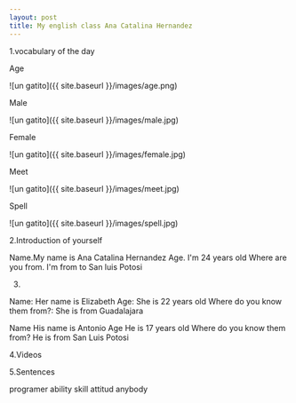 ```yaml
---
layout: post
title: My english class Ana Catalina Hernandez
---
```


1.vocabulary of the day

Age

![un gatito]({{ site.baseurl }}/images/age.png)

Male

![un gatito]({{ site.baseurl }}/images/male.jpg)

Female

![un gatito]({{ site.baseurl }}/images/female.jpg)

Meet

![un gatito]({{ site.baseurl }}/images/meet.jpg)

Spell

![un gatito]({{ site.baseurl }}/images/spell.jpg)


2.Introduction of yourself

Name.My name is Ana Catalina Hernandez 
Age. I'm 24 years old
Where are you from. I'm from to San luis Potosi 



3.

Name: Her name is Elizabeth 
Age: She is 22 years old 
Where do you know them from?: She is from Guadalajara 


Name His name is Antonio
Age He is 17 years old 
Where do you know them from? He is from San Luis Potosi





4.Videos


5.Sentences

programer
ability
skill
attitud
anybody




